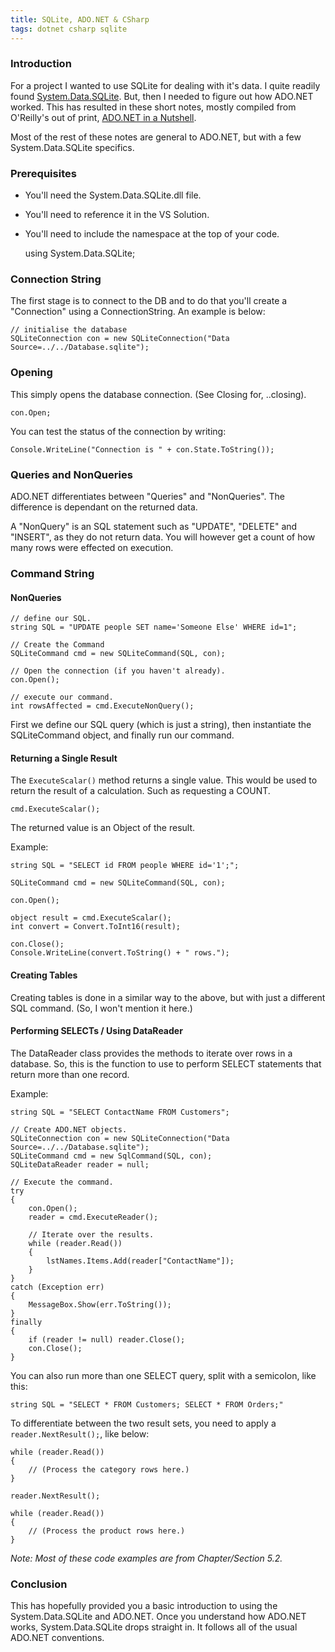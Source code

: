 ```yaml
---
title: SQLite, ADO.NET & CSharp
tags: dotnet csharp sqlite
---
```


### Introduction

For a project I wanted to use SQLite for dealing with it's data. I quite readily found [System.Data.SQLite](http://sqlite.phxsoftware.com/ "System.Data.SQLite"). But, then I needed to figure out how ADO.NET worked. This has resulted in these short notes, mostly compiled from O'Reilly's out of print, [ADO.NET in a Nutshell](http://oreilly.com/catalog/9780596003616/ "ADO.NET in a Nutshell - O'Reilly Media").

Most of the rest of these notes are general to ADO.NET, but with a few System.Data.SQLite specifics.

### Prerequisites

* You'll need the System.Data.SQLite.dll file.
* You'll need to reference it in the VS Solution.
* You'll need to include the namespace at the top of your code.

	using System.Data.SQLite;

### Connection String

The first stage is to connect to the DB and to do that you'll create a "Connection" using a ConnectionString. An example is below:

    // initialise the database
	SQLiteConnection con = new SQLiteConnection("Data Source=../../Database.sqlite");
	
### Opening

This simply opens the database connection. (See Closing for, ..closing).

	con.Open;
	
You can test the status of the connection by writing:

	Console.WriteLine("Connection is " + con.State.ToString());

### Queries and NonQueries

ADO.NET differentiates between "Queries" and "NonQueries". The difference is dependant on the returned data.

A "NonQuery" is an SQL statement such as "UPDATE", "DELETE" and "INSERT", as they do not return data. You will however get a count of how many rows were effected on execution.

### Command String

#### NonQueries

	// define our SQL.
	string SQL = "UPDATE people SET name='Someone Else' WHERE id=1";

    // Create the Command
	SQLiteCommand cmd = new SQLiteCommand(SQL, con);
	
	// Open the connection (if you haven't already).
	con.Open();
	
	// execute our command.
	int rowsAffected = cmd.ExecuteNonQuery();
	
First we define our SQL query (which is just a string), then instantiate the SQLiteCommand object, and finally run our command.

#### Returning a Single Result

The `ExecuteScalar()` method returns a single value. This would be used to return the result of a calculation. Such as requesting a COUNT.

	cmd.ExecuteScalar();
	
The returned value is an Object of the result.

Example:

    string SQL = "SELECT id FROM people WHERE id='1';";

	SQLiteCommand cmd = new SQLiteCommand(SQL, con);

	con.Open();

	object result = cmd.ExecuteScalar();
	int convert = Convert.ToInt16(result);

	con.Close();
	Console.WriteLine(convert.ToString() + " rows.");

#### Creating Tables

Creating tables is done in a similar way to the above, but with just a different SQL command. (So, I won't mention it here.)

#### Performing SELECTs / Using DataReader

The DataReader class provides the methods to iterate over rows in a database. So, this is the function to use to perform SELECT statements that return more than one record.

Example:

	string SQL = "SELECT ContactName FROM Customers";

    // Create ADO.NET objects.
    SQLiteConnection con = new SQLiteConnection("Data Source=../../Database.sqlite");
    SQLiteCommand cmd = new SqlCommand(SQL, con);
    SQLiteDataReader reader = null;

    // Execute the command.
    try
    {
        con.Open();
        reader = cmd.ExecuteReader();

        // Iterate over the results.
        while (reader.Read())
        {
            lstNames.Items.Add(reader["ContactName"]);
        }
    }
    catch (Exception err)
    {
        MessageBox.Show(err.ToString());
    }
    finally
    {
        if (reader != null) reader.Close();
        con.Close();
    }

You can also run more than one SELECT query, split with a semicolon, like this:

	string SQL = "SELECT * FROM Customers; SELECT * FROM Orders;"
	
To differentiate between the two result sets, you need to apply a `reader.NextResult();`, like below:

	while (reader.Read())
	{
	    // (Process the category rows here.)
	}

	reader.NextResult();

	while (reader.Read())
	{
	    // (Process the product rows here.)
	}
	
_Note: Most of these code examples are from Chapter/Section 5.2._

### Conclusion

This has hopefully provided you a basic introduction to using the System.Data.SQLite and ADO.NET. Once you understand how ADO.NET works, System.Data.SQLite drops straight in. It follows all of the usual ADO.NET conventions.

